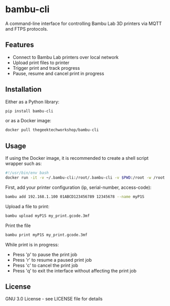 # bambu-cli

A command-line interface for controlling Bambu Lab 3D printers via MQTT and FTPS protocols.

## Features

- Connect to Bambu Lab printers over local network
- Upload print files to printer
- Trigger print and track progress
- Pause, resume and cancel print in progress

## Installation

Either as a Python library:
```bash
pip install bambu-cli
```

or as a Docker image:
```bash
docker pull thegeektechworkshop/bambu-cli 
```

## Usage

If using the Docker image, it is recommended to create a shell script wrapper such as:
```bash
#!/usr/bin/env bash
docker run -it -v ~/.bambu-cli:/root/.bambu-cli -v $PWD:/root -w /root thegeektechworkshop/bambu-cli $@
```

First, add your printer configuration (ip, serial-number, access-code):
```bash
bambu add 192.168.1.100 01ABCD123456789 12345678 --name myP1S
```

Upload a file to print:
```bash
bambu upload myP1S my_print.gcode.3mf
```

Print the file
```bash
bambu print myP1S my_print.gcode.3mf
```

While print is in progress:
 - Press 'p' to pause the print job
 - Press 'r' to resume a paused print job
 - Press 'c' to cancel the print job
 - Press 'q' to exit the interface without affecting the print job

## License
GNU 3.0 License - see LICENSE file for details 
